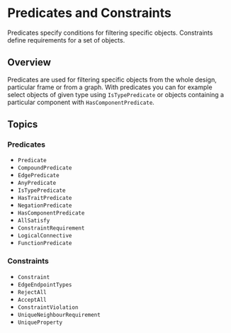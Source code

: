 # Predicates and Constraints

Predicates specify conditions for filtering specific objects. Constraints
define requirements for a set of objects.

## Overview

Predicates are used for filtering specific objects from the whole design, 
particular frame or from a graph. With predicates you can for example select 
objects of given type using ``IsTypePredicate`` or objects containing a
particular component with ``HasComponentPredicate``.

## Topics

### Predicates

- ``Predicate``
- ``CompoundPredicate``
- ``EdgePredicate``
- ``AnyPredicate``
- ``IsTypePredicate``
- ``HasTraitPredicate``
- ``NegationPredicate``
- ``HasComponentPredicate``
- ``AllSatisfy``
- ``ConstraintRequirement``
- ``LogicalConnective``
- ``FunctionPredicate``

### Constraints

- ``Constraint``
- ``EdgeEndpointTypes``
- ``RejectAll``
- ``AcceptAll``
- ``ConstraintViolation``
- ``UniqueNeighbourRequirement``
- ``UniqueProperty``
